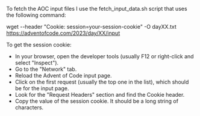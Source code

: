 To fetch the AOC input files I use the fetch_input_data.sh script that uses the following command:

wget --header "Cookie: session=your-session-cookie" -O dayXX.txt https://adventofcode.com/2023/day/XX/input

To get the session cookie:

- In your browser, open the developer tools (usually F12 or right-click and select "Inspect").
- Go to the "Network" tab.
- Reload the Advent of Code input page.
- Click on the first request (usually the top one in the list), which should be for the input page.
- Look for the "Request Headers" section and find the Cookie header.
- Copy the value of the session cookie. It should be a long string of characters.